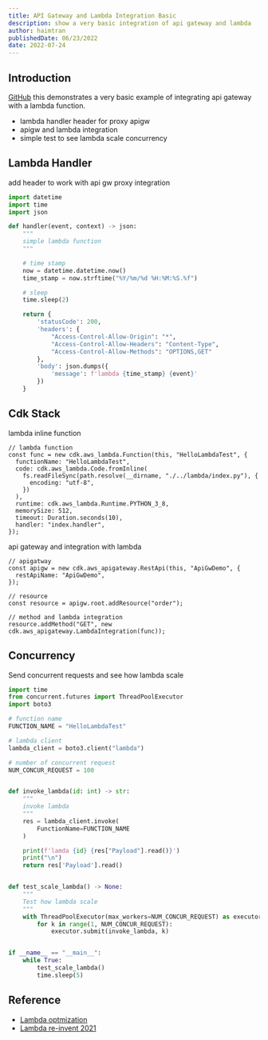 ```yaml
---
title: API Gateway and Lambda Integration Basic
description: show a very basic integration of api gateway and lambda
author: haimtran
publishedDate: 06/23/2022
date: 2022-07-24
---
```


## Introduction

[GitHub]() this demonstrates a very basic example of integrating api gateway with a lambda function.

- lambda handler header for proxy apigw
- apigw and lambda integration
- simple test to see lambda scale concurrency

## Lambda Handler

add header to work with api gw proxy integration

```py
import datetime
import time
import json

def handler(event, context) -> json:
    """
    simple lambda function
    """

    # time stamp
    now = datetime.datetime.now()
    time_stamp = now.strftime("%Y/%m/%d %H:%M:%S.%f")

    # sleep
    time.sleep(2)

    return {
        'statusCode': 200,
        'headers': {
            "Access-Control-Allow-Origin": "*",
            "Access-Control-Allow-Headers": "Content-Type",
            "Access-Control-Allow-Methods": "OPTIONS,GET"
        },
        'body': json.dumps({
            'message': f'lambda {time_stamp} {event}'
        })
    }
```

## Cdk Stack

lambda inline function

```tsx
// lambda function
const func = new cdk.aws_lambda.Function(this, "HelloLambdaTest", {
  functionName: "HelloLambdaTest",
  code: cdk.aws_lambda.Code.fromInline(
    fs.readFileSync(path.resolve(__dirname, "./../lambda/index.py"), {
      encoding: "utf-8",
    })
  ),
  runtime: cdk.aws_lambda.Runtime.PYTHON_3_8,
  memorySize: 512,
  timeout: Duration.seconds(10),
  handler: "index.handler",
});
```

api gateway and integration with lambda

```tsx
// apigatway
const apigw = new cdk.aws_apigateway.RestApi(this, "ApiGwDemo", {
  restApiName: "ApiGwDemo",
});

// resource
const resource = apigw.root.addResource("order");

// method and lambda integration
resource.addMethod("GET", new cdk.aws_apigateway.LambdaIntegration(func));
```

## Concurrency

Send concurrent requests and see how lambda scale

```py
import time
from concurrent.futures import ThreadPoolExecutor
import boto3

# function name
FUNCTION_NAME = "HelloLambdaTest"

# lambda client
lambda_client = boto3.client("lambda")

# number of concurrent request
NUM_CONCUR_REQUEST = 100


def invoke_lambda(id: int) -> str:
    """
    invoke lambda
    """
    res = lambda_client.invoke(
        FunctionName=FUNCTION_NAME
    )

    print(f'lamda {id} {res["Payload"].read()}')
    print("\n")
    return res['Payload'].read()


def test_scale_lambda() -> None:
    """
    Test how lambda scale
    """
    with ThreadPoolExecutor(max_workers=NUM_CONCUR_REQUEST) as executor:
        for k in range(1, NUM_CONCUR_REQUEST):
            executor.submit(invoke_lambda, k)


if __name__ == "__main__":
    while True:
        test_scale_lambda()
        time.sleep(5)
```

## Reference

- [Lambda optmization](https://aws.amazon.com/blogs/compute/operating-lambda-performance-optimization-part-1/)
- [Lambda re-invent 2021](https://www.youtube.com/watch?v=pqC-t1kcTL4)
